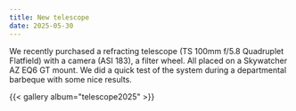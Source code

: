 ```yaml
---
title: New telescope
date: 2025-05-30
---
```

We recently purchased a refracting telescope (TS 100mm f/5.8 Quadruplet Flatfield) with a camera (ASI 183), a filter wheel. All placed on a Skywatcher AZ EQ6 GT mount. We did a quick test of the system during a departmental barbeque with some nice results.

{{< gallery album="telescope2025" >}}


<!--more-->